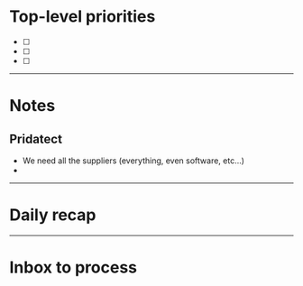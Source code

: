 # Top-level priorities
- [ ] 
- [ ] 
- [ ] 


---
# Notes

## Pridatect
- We need all the suppliers (everything, even software, etc...)
- 



--- 
# Daily recap





--- 
# Inbox to process


